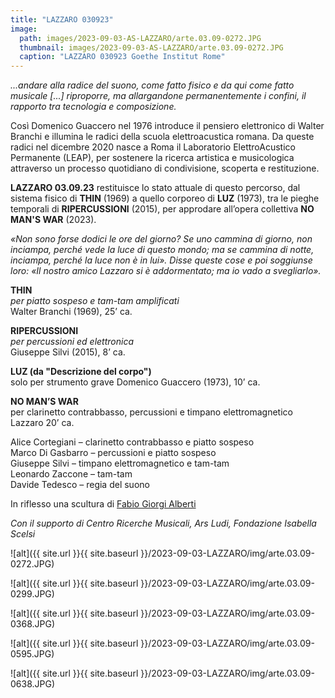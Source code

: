 ```yaml
---
title: "LAZZARO 030923"
image:
  path: images/2023-09-03-AS-LAZZARO/arte.03.09-0272.JPG
  thumbnail: images/2023-09-03-AS-LAZZARO/arte.03.09-0272.JPG
  caption: "LAZZARO 030923 Goethe Institut Rome"
---
```


_...andare alla radice del suono, come fatto fisico e da qui come fatto musicale [...] riproporre, ma allargandone permanentemente i confini, il rapporto tra tecnologia e composizione._

Così Domenico Guaccero nel 1976 introduce il pensiero elettronico di Walter Branchi e illumina le radici della scuola elettroacustica romana. Da queste radici nel dicembre 2020 nasce a Roma il Laboratorio ElettroAcustico Permanente (LEAP), per sostenere la ricerca artistica e musicologica attraverso un processo quotidiano di condivisione, scoperta e restituzione.

**LAZZARO 03.09.23** restituisce lo stato attuale di questo percorso, dal sistema fisico di **THIN** (1969) a quello corporeo di **LUZ** (1973), tra le pieghe temporali di **RIPERCUSSIONI** (2015), per approdare all’opera collettiva **NO MAN'S WAR** (2023).

_«Non sono forse dodici le ore del giorno? Se uno cammina di giorno, non inciampa, perché vede la luce di questo mondo; ma se cammina di notte, inciampa, perché la luce non è in lui». Disse queste cose e poi soggiunse loro: «Il nostro amico Lazzaro si è addormentato; ma io vado a svegliarlo»._

**THIN**    
_per piatto sospeso e tam-tam amplificati_    
Walter Branchi (1969), 25’ ca.    

**RIPERCUSSIONI**    
_per percussioni ed elettronica_    
Giuseppe Silvi (2015), 8’ ca.    

**LUZ (da "Descrizione del corpo")**    
solo per strumento grave Domenico Guaccero (1973), 10’ ca.    

**NO MAN’S WAR**    
per clarinetto contrabbasso, percussioni e timpano elettromagnetico Lazzaro 20’ ca.

Alice Cortegiani – clarinetto contrabbasso e piatto sospeso    
Marco Di Gasbarro – percussioni e piatto sospeso    
Giuseppe Silvi – timpano elettromagnetico e tam-tam    
Leonardo Zaccone – tam-tam    
Davide Tedesco – regia del suono

In riflesso una scultura di [Fabio Giorgi Alberti](https://www.albumarte.org/en/people/fabio-giorgi-alberti-2/)

_Con il supporto di Centro Ricerche Musicali, Ars Ludi, Fondazione Isabella Scelsi_

![alt]({{ site.url }}{{ site.baseurl }}/2023-09-03-LAZZARO/img/arte.03.09-0272.JPG)

![alt]({{ site.url }}{{ site.baseurl }}/2023-09-03-LAZZARO/img/arte.03.09-0299.JPG)

![alt]({{ site.url }}{{ site.baseurl }}/2023-09-03-LAZZARO/img/arte.03.09-0368.JPG)

![alt]({{ site.url }}{{ site.baseurl }}/2023-09-03-LAZZARO/img/arte.03.09-0595.JPG)

![alt]({{ site.url }}{{ site.baseurl }}/2023-09-03-LAZZARO/img/arte.03.09-0638.JPG)
